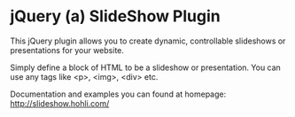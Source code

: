 jQuery (a) SlideShow Plugin
===========================

This jQuery plugin allows you to create dynamic, controllable slideshows or presentations for your website.

Simply define a block of HTML to be a slideshow or presentation. You can use any tags like &lt;p&gt;, &lt;img&gt;, &lt;div&gt; etc.

Documentation and examples you can found at homepage: http://slideshow.hohli.com/